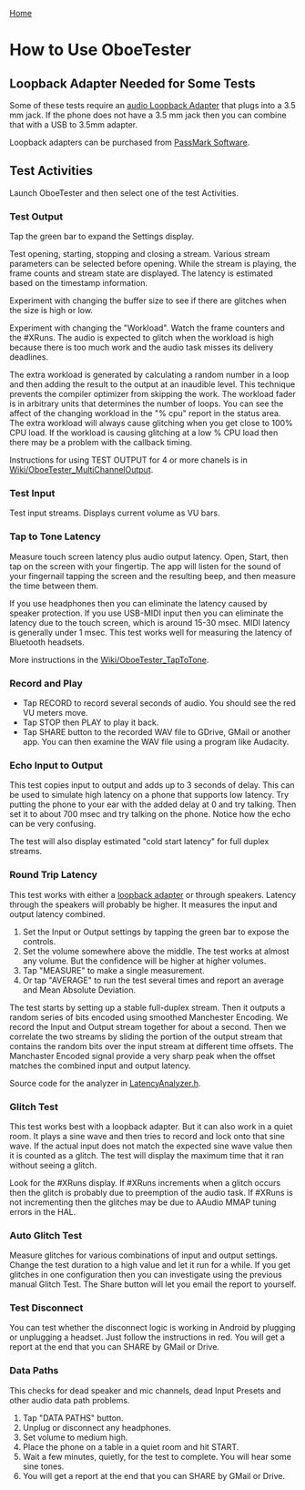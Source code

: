 [Home](README.md)

# How to Use OboeTester

## Loopback Adapter Needed for Some Tests

Some of these tests require an [audio Loopback Adapter](https://source.android.com/devices/audio/latency/loopback) that plugs into a 3.5 mm jack.
If the phone does not have a 3.5 mm jack then you can combine that with a USB to 3.5mm adapter.

Loopback adapters can be purchased from [PassMark Software](https://www.passmark.com/products/audio-loopback-plug/). 

## Test Activities

Launch OboeTester and then select one of the test Activities.

### Test Output

Tap the green bar to expand the Settings display.

Test opening, starting, stopping and closing a stream.
Various stream parameters can be selected before opening.
While the stream is playing, the frame counts and stream state are displayed.
The latency is estimated based on the timestamp information.

Experiment with changing the buffer size to see if there are glitches when the size is high or low.

Experiment with changing the "Workload".
Watch the frame counters and the #XRuns.
The audio is expected to glitch when the workload is high because there is too much work
and the audio task misses its delivery deadlines.

The extra workload is generated by calculating a random number in a loop and then adding the result to the output at an inaudible level. This technique prevents the compiler optimizer from skipping the work. The workload fader is in arbitrary units that determines the number of loops.
You can see the affect of the changing workload in the "% cpu" report in the status area.
The extra workload will always cause glitching when you get close to 100% CPU load.
If the workload is causing glitching at a low % CPU load then there may be a problem with the callback timing.

Instructions for using TEST OUTPUT for 4 or more chanels is in
[Wiki/OboeTester_MultiChannelOutput](https://github.com/google/oboe/wiki/OboeTester_MultiChannelOutput).

### Test Input

Test input streams. Displays current volume as VU bars.

### Tap to Tone Latency

Measure touch screen latency plus audio output latency.
Open, Start, then tap on the screen with your fingertip.
The app will listen for the sound of your fingernail tapping the screen
and the resulting beep, and then measure the time between them.

If you use headphones then you can eliminate the latency caused by speaker protection.
If you use USB-MIDI input then you can eliminate the latency due to the touch screen, which is around 15-30 msec.
MIDI latency is generally under 1 msec.
This test works well for measuring the latency of Bluetooth headsets.

More instructions in the [Wiki/OboeTester_TapToTone](https://github.com/google/oboe/wiki/OboeTester_TapToTone).

### Record and Play

* Tap RECORD to record several seconds of audio. You should see the red VU meters move.
* Tap STOP then PLAY to play it back.
* Tap SHARE button to the recorded WAV file to GDrive, GMail or another app.
You can then examine the WAV file using a program like Audacity.

### Echo Input to Output

This test copies input to output and adds up to 3 seconds of delay.
This can be used to simulate high latency on a phone that supports low latency.
Try putting the phone to your ear with the added delay at 0 and try talking.
Then set it to about 700 msec and try talking on the phone. Notice how the echo can be very confusing.

The test will also display estimated "cold start latency" for full duplex streams.

### Round Trip Latency

This test works with either a [loopback adapter](https://source.android.com/devices/audio/latency/loopback) or through speakers.
Latency through the speakers will probably be higher.
It measures the input and output latency combined.

1. Set the Input or Output settings by tapping the green bar to expose the controls.
2. Set the volume somewhere above the middle. The test works at almost any volume. But the confidence will be higher at higher volumes.
3. Tap "MEASURE" to make a single measurement.
4. Or tap "AVERAGE" to run the test several times and report an average and Mean Absolute Deviation.

The test starts by setting up a stable full-duplex stream.
Then it outputs a random series of bits encoded using smoothed Manchester Encoding.
We record the Input and Output stream together for about a second.
Then we correlate the two streams by sliding the portion of the output stream that contains the random bits over the input stream at different time offsets.
The Manchaster Encoded signal provide a very sharp peak when the offset matches the combined input and output latency.

Source code for the analyzer in [LatencyAnalyzer.h](https://github.com/google/oboe/blob/main/apps/OboeTester/app/src/main/cpp/analyzer/LatencyAnalyzer.h).

### Glitch Test

This test works best with a loopback adapter. But it can also work in a quiet room.
It plays a sine wave and then tries to record and lock onto that sine wave.
If the actual input does not match the expected sine wave value then it is counted as a glitch.
The test will display the maximum time that it ran without seeing a glitch.

Look for the #XRuns display.
If #XRuns increments when a glitch occurs then the glitch is probably due to preemption of the audio task.
If #XRuns is not incrementing then the glitches may be due to AAudio MMAP tuning errors in the HAL.

### Auto Glitch Test

Measure glitches for various combinations of input and output settings.
Change the test duration to a high value and let it run for a while.
If you get glitches in one configuration then you can investigate using the previous manual Glitch Test.
The Share button will let you email the report to yourself.

### Test Disconnect

You can test whether the disconnect logic is working in Android by plugging or unplugging a headset.
Just follow the instructions in red. You will get a report at the end that you can SHARE by GMail or Drive.

### Data Paths

This checks for dead speaker and mic channels, dead Input Presets and other audio data path problems.

1. Tap "DATA PATHS" button.
1. Unplug or disconnect any headphones.
1. Set volume to medium high.
1. Place the phone on a table in a quiet room and hit START.
1. Wait a few minutes, quietly, for the test to complete. You will hear some sine tones.
1. You will get a report at the end that you can SHARE by GMail or Drive.
